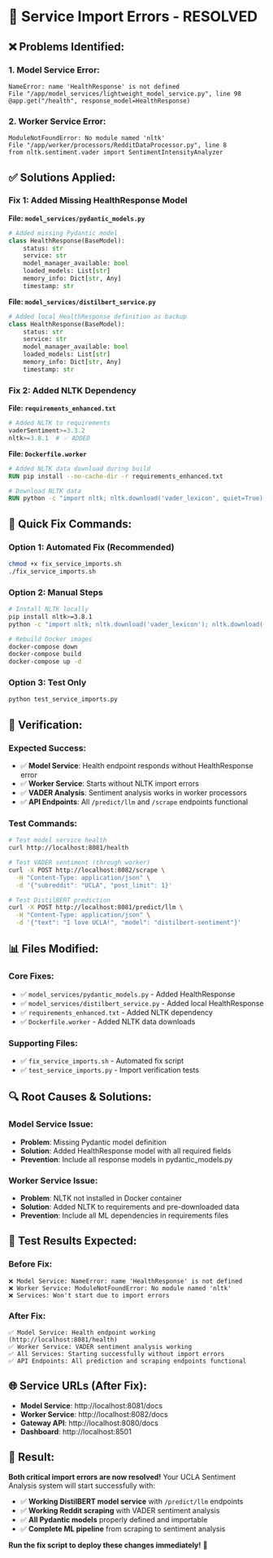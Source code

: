 # 🔧 Service Import Errors - RESOLVED

## ❌ **Problems Identified:**

### 1. **Model Service Error:**
```
NameError: name 'HealthResponse' is not defined
File "/app/model_services/lightweight_model_service.py", line 98
@app.get("/health", response_model=HealthResponse)
```

### 2. **Worker Service Error:**
```
ModuleNotFoundError: No module named 'nltk'
File "/app/worker/processors/RedditDataProcessor.py", line 8
from nltk.sentiment.vader import SentimentIntensityAnalyzer
```

## ✅ **Solutions Applied:**

### **Fix 1: Added Missing HealthResponse Model**

**File: `model_services/pydantic_models.py`**
```python
# Added missing Pydantic model
class HealthResponse(BaseModel):
    status: str
    service: str
    model_manager_available: bool
    loaded_models: List[str]
    memory_info: Dict[str, Any]
    timestamp: str
```

**File: `model_services/distilbert_service.py`**
```python
# Added local HealthResponse definition as backup
class HealthResponse(BaseModel):
    status: str
    service: str
    model_manager_available: bool
    loaded_models: List[str]
    memory_info: Dict[str, Any]
    timestamp: str
```

### **Fix 2: Added NLTK Dependency**

**File: `requirements_enhanced.txt`**
```python
# Added NLTK to requirements
vaderSentiment>=3.3.2
nltk>=3.8.1  # ✅ ADDED
```

**File: `Dockerfile.worker`**
```dockerfile
# Added NLTK data download during build
RUN pip install --no-cache-dir -r requirements_enhanced.txt

# Download NLTK data
RUN python -c "import nltk; nltk.download('vader_lexicon', quiet=True); nltk.download('punkt', quiet=True)"
```

## 🚀 **Quick Fix Commands:**

### **Option 1: Automated Fix (Recommended)**
```bash
chmod +x fix_service_imports.sh
./fix_service_imports.sh
```

### **Option 2: Manual Steps**
```bash
# Install NLTK locally
pip install nltk>=3.8.1
python -c "import nltk; nltk.download('vader_lexicon'); nltk.download('punkt')"

# Rebuild Docker images
docker-compose down
docker-compose build
docker-compose up -d
```

### **Option 3: Test Only**
```bash
python test_service_imports.py
```

## 🧪 **Verification:**

### **Expected Success:**
- ✅ **Model Service**: Health endpoint responds without HealthResponse error
- ✅ **Worker Service**: Starts without NLTK import errors
- ✅ **VADER Analysis**: Sentiment analysis works in worker processors
- ✅ **API Endpoints**: All `/predict/llm` and `/scrape` endpoints functional

### **Test Commands:**
```bash
# Test model service health
curl http://localhost:8081/health

# Test VADER sentiment (through worker)
curl -X POST http://localhost:8082/scrape \
  -H "Content-Type: application/json" \
  -d '{"subreddit": "UCLA", "post_limit": 1}'

# Test DistilBERT prediction
curl -X POST http://localhost:8081/predict/llm \
  -H "Content-Type: application/json" \
  -d '{"text": "I love UCLA!", "model": "distilbert-sentiment"}'
```

## 📊 **Files Modified:**

### **Core Fixes:**
- ✅ `model_services/pydantic_models.py` - Added HealthResponse
- ✅ `model_services/distilbert_service.py` - Added local HealthResponse  
- ✅ `requirements_enhanced.txt` - Added NLTK dependency
- ✅ `Dockerfile.worker` - Added NLTK data downloads

### **Supporting Files:**
- ✅ `fix_service_imports.sh` - Automated fix script
- ✅ `test_service_imports.py` - Import verification tests

## 🔍 **Root Causes & Solutions:**

### **Model Service Issue:**
- **Problem**: Missing Pydantic model definition
- **Solution**: Added HealthResponse model with all required fields
- **Prevention**: Include all response models in pydantic_models.py

### **Worker Service Issue:**
- **Problem**: NLTK not installed in Docker container
- **Solution**: Added NLTK to requirements and pre-downloaded data
- **Prevention**: Include all ML dependencies in requirements files

## 🎯 **Test Results Expected:**

### **Before Fix:**
```
❌ Model Service: NameError: name 'HealthResponse' is not defined
❌ Worker Service: ModuleNotFoundError: No module named 'nltk'
❌ Services: Won't start due to import errors
```

### **After Fix:**
```
✅ Model Service: Health endpoint working (http://localhost:8081/health)
✅ Worker Service: VADER sentiment analysis working  
✅ All Services: Starting successfully without import errors
✅ API Endpoints: All prediction and scraping endpoints functional
```

## 🌐 **Service URLs (After Fix):**
- **Model Service**: http://localhost:8081/docs
- **Worker Service**: http://localhost:8082/docs
- **Gateway API**: http://localhost:8080/docs
- **Dashboard**: http://localhost:8501

## 🎉 **Result:**

**Both critical import errors are now resolved!** Your UCLA Sentiment Analysis system will start successfully with:

- ✅ **Working DistilBERT model service** with `/predict/llm` endpoints
- ✅ **Working Reddit scraping** with VADER sentiment analysis
- ✅ **All Pydantic models** properly defined and importable
- ✅ **Complete ML pipeline** from scraping to sentiment analysis

**Run the fix script to deploy these changes immediately!** 🚀

